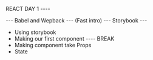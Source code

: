 REACT DAY 1 ----


--- Babel and Wepback --- (Fast intro)
--- Storybook ---
 - Using storybook
 - Making our first component
 ---- BREAK
 - Making component take Props
 - State